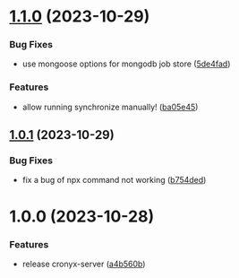 # [1.1.0](https://github.com/yujiosaka/CronyxServer/compare/v1.0.1...v1.1.0) (2023-10-29)


### Bug Fixes

* use mongoose options for mongodb job store ([5de4fad](https://github.com/yujiosaka/CronyxServer/commit/5de4fad418f1f3bb3dfed962425f6f0921025dcd))


### Features

* allow running synchronize manually! ([ba05e45](https://github.com/yujiosaka/CronyxServer/commit/ba05e45f459e3c1590528493ae677a51ddbf049d))

## [1.0.1](https://github.com/yujiosaka/CronyxServer/compare/v1.0.0...v1.0.1) (2023-10-29)


### Bug Fixes

* fix a bug of npx command not working ([b754ded](https://github.com/yujiosaka/CronyxServer/commit/b754ded7a3ad570e4fed5fc190c5c3c8600f1cc2))

# 1.0.0 (2023-10-28)


### Features

* release cronyx-server ([a4b560b](https://github.com/yujiosaka/CronyxServer/commit/a4b560b3b5e64e7dacc565a2356b4fb0345d4af6))
